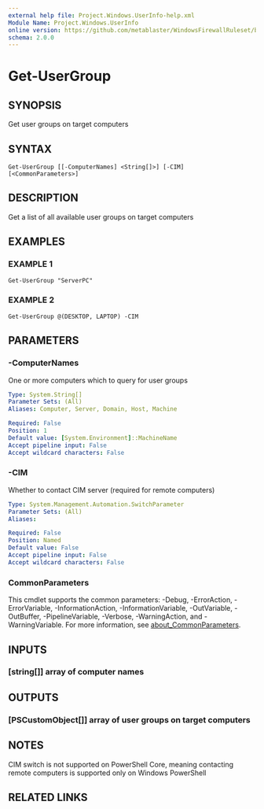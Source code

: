 ```yaml
---
external help file: Project.Windows.UserInfo-help.xml
Module Name: Project.Windows.UserInfo
online version: https://github.com/metablaster/WindowsFirewallRuleset/blob/develop/Modules/Project.Windows.UserInfo/Help/en-US/Get-UserGroup.md
schema: 2.0.0
---
```


# Get-UserGroup

## SYNOPSIS

Get user groups on target computers

## SYNTAX

```none
Get-UserGroup [[-ComputerNames] <String[]>] [-CIM] [<CommonParameters>]
```

## DESCRIPTION

Get a list of all available user groups on target computers

## EXAMPLES

### EXAMPLE 1

```none
Get-UserGroup "ServerPC"
```

### EXAMPLE 2

```none
Get-UserGroup @(DESKTOP, LAPTOP) -CIM
```

## PARAMETERS

### -ComputerNames

One or more computers which to query for user groups

```yaml
Type: System.String[]
Parameter Sets: (All)
Aliases: Computer, Server, Domain, Host, Machine

Required: False
Position: 1
Default value: [System.Environment]::MachineName
Accept pipeline input: False
Accept wildcard characters: False
```

### -CIM

Whether to contact CIM server (required for remote computers)

```yaml
Type: System.Management.Automation.SwitchParameter
Parameter Sets: (All)
Aliases:

Required: False
Position: Named
Default value: False
Accept pipeline input: False
Accept wildcard characters: False
```

### CommonParameters

This cmdlet supports the common parameters: -Debug, -ErrorAction, -ErrorVariable, -InformationAction, -InformationVariable, -OutVariable, -OutBuffer, -PipelineVariable, -Verbose, -WarningAction, and -WarningVariable. For more information, see [about_CommonParameters](http://go.microsoft.com/fwlink/?LinkID=113216).

## INPUTS

### [string[]] array of computer names

## OUTPUTS

### [PSCustomObject[]] array of user groups on target computers

## NOTES

CIM switch is not supported on PowerShell Core, meaning contacting remote computers
is supported only on Windows PowerShell

## RELATED LINKS

